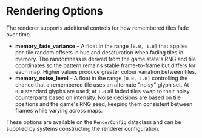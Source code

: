 # Rendering Options

The renderer supports additional controls for how remembered tiles fade over time.

- **memory_fade_variance** – A float in the range `[0.0, 1.0]` that applies per-tile
  random offsets in hue and desaturation when fading tiles in memory.  The
  randomness is derived from the game state's RNG and tile coordinates so the
  pattern remains stable frame-to-frame but differs for each map.  Higher values
  produce greater colour variation between tiles.
- **memory_noise_level** – A float in the range `[0.0, 1.0]` controlling the
  chance that a remembered tile uses an alternate "noisy" glyph set.  At `0.0`
  standard glyphs are used; at `1.0` all faded tiles swap to their noisy
  counterparts based on intensity. Noise decisions are based on tile positions
  and the game's RNG seed, keeping them consistent between frames while varying
  across maps.

These options are available on the `RenderConfig` dataclass and can be supplied
by systems constructing the renderer configuration.
